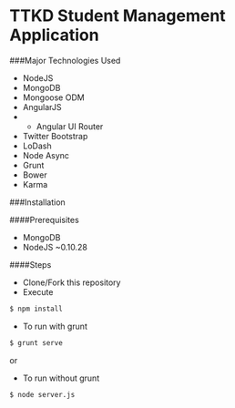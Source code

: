 TTKD Student Management Application 
==============


###Major Technologies Used
- NodeJS
- MongoDB
- Mongoose ODM
- AngularJS
- - Angular UI Router
- Twitter Bootstrap
- LoDash
- Node Async
- Grunt
- Bower
- Karma

###Installation

####Prerequisites
- MongoDB
- NodeJS ~0.10.28

####Steps
- Clone/Fork this repository
- Execute
```bash
$ npm install
```
- To run with grunt
```bash
$ grunt serve
```

or

- To run without grunt
```bash 
$ node server.js
```
